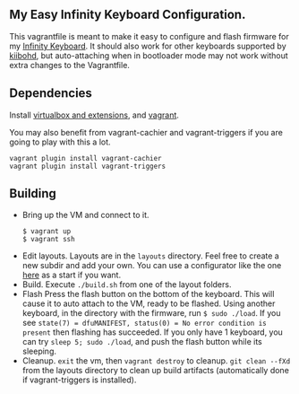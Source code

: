 

## My Easy Infinity Keyboard Configuration.

This vagrantfile is meant to make it easy to configure and flash firmware for my [Infinity Keyboard][1].
It should also work for other keyboards supported by [kiibohd][2], but auto-attaching when in bootloader mode may not work without extra changes to the Vagrantfile.

## Dependencies
Install [virtualbox and extensions](https://www.virtualbox.org/wiki/Downloads), and [vagrant](https://www.vagrantup.com/).

You may also benefit from vagrant-cachier and vagrant-triggers if you are going to play with this a lot.
```
vagrant plugin install vagrant-cachier
vagrant plugin install vagrant-triggers
```

## Building

 * Bring up the VM and connect to it.
   ```
   $ vagrant up
   $ vagrant ssh
   ```
 * Edit layouts.
   Layouts are in the `layouts` directory. Feel free to create a new subdir and add your own. 
   You can use a configurator like the one [here][3] as a start if you want.
 * Build.
   Execute `./build.sh` from one of the layout folders.
 * Flash
   Press the flash button on the bottom of the keyboard. This will cause it to auto attach to the VM, ready to be flashed.
   Using another keyboard, in the directory with the firmware, run ` $ sudo ./load `.
   If you see `state(7) = dfuMANIFEST, status(0) = No error condition is present` then flashing has succeeded.
   If you only have 1 keyboard, you can try `sleep 5; sudo ./load`, and push the flash button while its sleeping.
 * Cleanup.
   `exit` the vm, then `vagrant destroy` to cleanup.
   `git clean --fXd` from the layouts directory to clean up build artifacts (automatically done if vagrant-triggers is installed).


[1]: https://www.massdrop.com/buy/infinity-keyboard-kit
[2]: https://github.com/kiibohd/controller
[3]: http://configurator.input.club/
